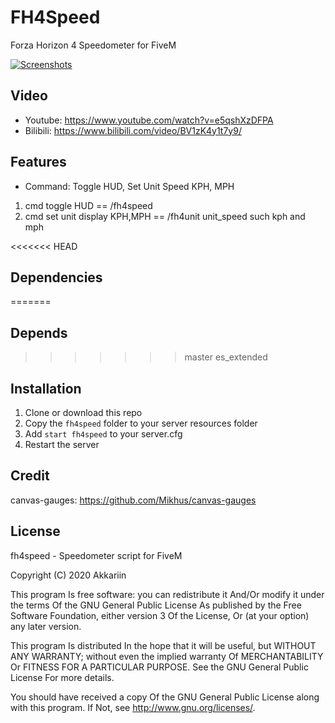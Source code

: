 # FH4Speed
Forza Horizon 4 Speedometer for FiveM

[![Screenshots](https://i.imgur.com/Z0DuOkV.png)](https://www.youtube.com/watch?v=e5qshXzDFPA)

## Video
- Youtube: https://www.youtube.com/watch?v=e5qshXzDFPA
- Bilibili: https://www.bilibili.com/video/BV1zK4y1t7y9/

## Features
- Command: Toggle HUD, Set Unit Speed KPH, MPH
1. cmd toggle HUD == /fh4speed
2. cmd set unit display KPH,MPH == /fh4unit unit_speed such kph and mph

<<<<<<< HEAD
## Dependencies
=======
## Depends
>>>>>>> master
es_extended

## Installation
1. Clone or download this repo
2. Copy the `fh4speed` folder to your server resources folder
3. Add `start fh4speed` to your server.cfg
4. Restart the server

## Credit
canvas-gauges: https://github.com/Mikhus/canvas-gauges

## License
fh4speed - Speedometer script for FiveM

Copyright (C) 2020 Akkariin

This program Is free software: you can redistribute it And/Or modify it under the terms Of the GNU General Public License As published by the Free Software Foundation, either version 3 Of the License, Or (at your option) any later version.

This program Is distributed In the hope that it will be useful, but WITHOUT ANY WARRANTY; without even the implied warranty Of MERCHANTABILITY Or FITNESS FOR A PARTICULAR PURPOSE. See the GNU General Public License For more details.

You should have received a copy Of the GNU General Public License along with this program. If Not, see http://www.gnu.org/licenses/.
